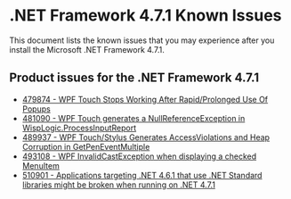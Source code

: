 .NET Framework 4.7.1 Known Issues
=================================
 
This document lists the known issues that you may experience after you install the Microsoft .NET Framework 4.7.1.   

## Product issues for the .NET Framework 4.7.1   
- [479874 - WPF Touch Stops Working After Rapid/Prolonged Use Of Popups](https://github.com/Microsoft/dotnet/blob/master/releases/net471/KnownIssues/479874-WPF%20Touch%20Stops%20Working%20After%20Prolonged%20Use%20of%20Popups.md)
- [481090 - WPF Touch generates a NullReferenceException in WispLogic.ProcessInputReport](https://github.com/Microsoft/dotnet/blob/master/releases/net471/KnownIssues/481090-WPF%20Touch%20generates%20NullReferenceException%20in%20ProcessInputReport.md)
- [489937 - WPF Touch/Stylus Generates AccessViolations and Heap Corruption in GetPenEventMultiple](https://github.com/Microsoft/dotnet/blob/master/releases/net471/KnownIssues/489937-WPF%20Touch%20and%20Stylus%20AccessViolation%20in%20GetPenEventMultiple.md)
- [493108 - WPF InvalidCastException when displaying a checked MenuItem](https://github.com/Microsoft/dotnet/blob/master/releases/net471/KnownIssues/493108-WPF%20InvalidCastException%20when%20displaying%20a%20checked%20MenuItem.md)
- [510901 - Applications targeting .NET 4.6.1 that use .NET Standard libraries might be broken when running on .NET 4.7.1](https://github.com/Microsoft/dotnet/blob/master/releases/net471/KnownIssues/510901-BCL%20Apps%20targeting%20.NET-4.6.1%20that%20use%20.NET%20Standard%20libraries%20might%20be%20broken%20when%20running%20on%20.NET%204.7.1.md)
